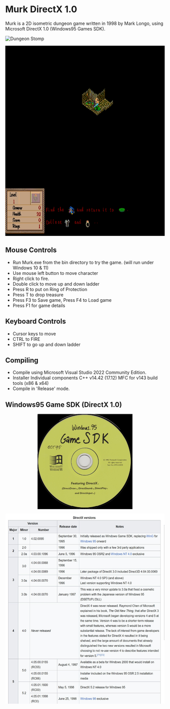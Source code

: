 # Murk DirectX 1.0

Murk is a 2D isometric dungeon game written in 1998 by Mark Longo, using Microsoft DirectX 1.0 (Windows95 Games SDK).

![Dungeon Stomp](../main/artwork/murk256.jpg)

<img src="https://github.com/moonwho101/Murk/blob/main/artwork/Murk01.jpg" width="800" height="600">

## Mouse Controls

* Run Murk.exe from the bin directory to try the game. (will run under Windows 10 & 11)
* Use mouse left button to move character
* Right click to fire.
* Double click to move up and down ladder
* Press R to put on Ring of Protection
* Press T to drop treasure
* Press F3 to Save game, Press F4 to Load game 
* Press F1 for game details

## Keyboard Controls
 
* Cursor keys to move
* CTRL to FIRE
* SHIFT to go up and down ladder

## Compiling

* Compile using Microsoft Visual Studio 2022 Community Edition. 
* Installer Individual components C++ v14.42 (17.12) MFC for v143 build tools (x86 & x64)
* Compile in 'Release' mode.

## Windows95 Game SDK (DirectX 1.0)

<p align="center">
<img src="https://github.com/moonwho101/Murk/blob/main/artwork/Windows95GameSDK.jpg" width="300" height="300" align="center">
</p>

<p align="center">
<img src="https://github.com/moonwho101/Murk/blob/main/artwork/DirectX.jpg" width="800" height="600" align="center">
</p>

